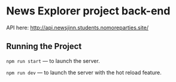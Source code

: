 # News Explorer project back-end
API here: http://api.newsjinn.students.nomoreparties.site/

## Running the Project

`npm run start` — to launch the server.

`npm run dev` — to launch the server with the hot reload feature.

